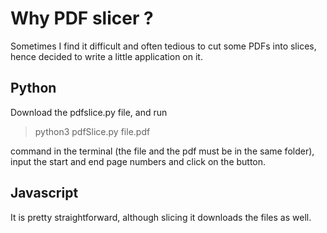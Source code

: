 # Why PDF slicer ?
Sometimes I find it difficult and often tedious to cut some PDFs into slices, hence decided to write a little application on it.

## Python
Download the pdfslice.py file, and run 
> python3 pdfSlice.py file.pdf

command in the terminal (the file and the pdf must be in the same folder), input the start and end page numbers and click on the button.

## Javascript
It is pretty straightforward, although slicing it downloads the files as well.
